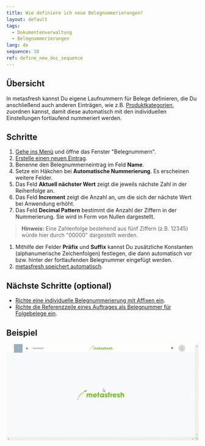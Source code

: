 ```yaml
---
title: Wie definiere ich neue Belegnummerierungen?
layout: default
tags:
  - Dokumentenverwaltung
  - Belegnummerierungen
lang: de
sequence: 10
ref: define_new_doc_sequence
---
```


## Übersicht
In metasfresh kannst Du eigene Laufnummern für Belege definieren, die Du anschließend auch anderen Einträgen, wie z.B. [Produktkategorien](NeueProduktkategorie), zuordnen kannst, damit diese automatisch mit den individuellen Einstellungen fortlaufend nummeriert werden.

## Schritte
1. [Gehe ins Menü](Menu) und öffne das Fenster "Belegnummern".
1. [Erstelle einen neuen Eintrag](Neuer_Datensatz_Fenster_Webui).
1. Benenne den Belegnummerneintrag im Feld **Name**.
1. Setze ein Häkchen bei **Automatische Nummerierung**. Es erscheinen weitere Felder.
1. Das Feld **Aktuell nächster Wert** zeigt die jeweils nächste Zahl in der Reihenfolge an.
1. Das Feld **Increment** zeigt die Anzahl an, um die sich der nächste Wert bei Anwendung erhöht.
1. Das Feld **Decimal Pattern** bestimmt die Anzahl der Ziffern in der Nummerierung. Sie wird in Form von Nullen dargestellt.
 >**Hinweis:** Eine Zahlenfolge bestehend aus fünf Ziffern (z.B. 12345) würde hier durch "00000" dargestellt werden.

1. Mithilfe der Felder **Präfix** und **Suffix** kannst Du zusätzliche Konstanten (alphanumerische Zeichenfolgen) festlegen, die dann automatisch vor bzw. hinter der fortlaufenden Belegnummer eingefügt werden.
1. [metasfresh speichert automatisch](Speicheranzeige).

## Nächste Schritte (optional)
- [Richte eine individuelle Belegnummerierung mit Affixen ein](Belegnummern_anpassen).
- [Richte die Referenzzeile eines Auftrages als Belegnummer für Folgebelege ein](Referenz_als_Belegnummer).

## Beispiel
![](assets/Belegnummern_definieren.gif)
